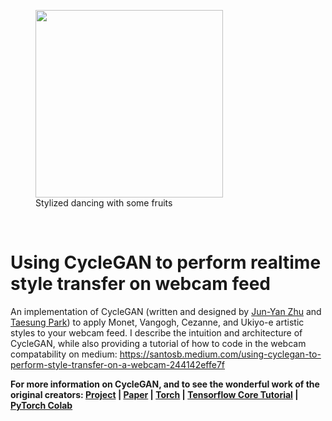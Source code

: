 <figure>
  <img src='imgs/webcamdemo.gif' align="center" width=300>
  <figcaption>Stylized dancing with some fruits</figcaption>
 </figure>
 

<br>

# Using CycleGAN to perform realtime style transfer on webcam feed

An implementation of CycleGAN (written and designed by [Jun-Yan Zhu](https://github.com/junyanz) and [Taesung Park](https://github.com/taesungp)) to apply Monet, Vangogh, Cezanne, and Ukiyo-e artistic styles to your webcam feed. I describe the intuition and architecture of CycleGAN, while also providing a tutorial of how to code in the webcam compatability on medium: https://santosb.medium.com/using-cyclegan-to-perform-style-transfer-on-a-webcam-244142effe7f


**For more information on CycleGAN, and to see the wonderful work of the original creators: [Project](https://junyanz.github.io/CycleGAN/) |  [Paper](https://arxiv.org/pdf/1703.10593.pdf) |  [Torch](https://github.com/junyanz/CycleGAN) |
[Tensorflow Core Tutorial](https://www.tensorflow.org/tutorials/generative/cyclegan) | [PyTorch Colab](https://colab.research.google.com/github/junyanz/pytorch-CycleGAN-and-pix2pix/blob/master/CycleGAN.ipynb)**
